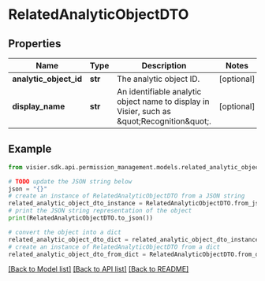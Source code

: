 # RelatedAnalyticObjectDTO


## Properties

Name | Type | Description | Notes
------------ | ------------- | ------------- | -------------
**analytic_object_id** | **str** | The analytic object ID. | [optional] 
**display_name** | **str** | An identifiable analytic object name to display in Visier, such as \&quot;Recognition\&quot;. | [optional] 

## Example

```python
from visier.sdk.api.permission_management.models.related_analytic_object_dto import RelatedAnalyticObjectDTO

# TODO update the JSON string below
json = "{}"
# create an instance of RelatedAnalyticObjectDTO from a JSON string
related_analytic_object_dto_instance = RelatedAnalyticObjectDTO.from_json(json)
# print the JSON string representation of the object
print(RelatedAnalyticObjectDTO.to_json())

# convert the object into a dict
related_analytic_object_dto_dict = related_analytic_object_dto_instance.to_dict()
# create an instance of RelatedAnalyticObjectDTO from a dict
related_analytic_object_dto_from_dict = RelatedAnalyticObjectDTO.from_dict(related_analytic_object_dto_dict)
```
[[Back to Model list]](../README.md#documentation-for-models) [[Back to API list]](../README.md#documentation-for-api-endpoints) [[Back to README]](../README.md)


